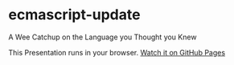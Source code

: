 # ecmascript-update
A Wee Catchup on the Language you Thought you Knew

This Presentation runs in your browser. [Watch it on GitHub Pages](https://bennypowers.github.io/ecmascript-update)
